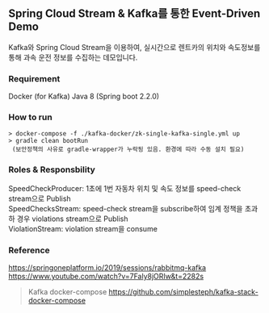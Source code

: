 ## Spring Cloud Stream & Kafka를 통한 Event-Driven Demo

Kafka와 Spring Cloud Stream을 이용하여, 실시간으로 렌트카의 위치와 속도정보를 통해 과속 운전 정보를 수집하는 데모입니다.  


### Requirement
Docker (for Kafka)
Java 8 (Spring boot 2.2.0)

### How to run
```
> docker-compose -f ./kafka-docker/zk-single-kafka-single.yml up
> gradle clean bootRun
 (보안정책의 사유로 gradle-wrapper가 누락됭 있음. 환경에 따라 수동 설치 필요)
```

### Roles & Responsbility
SpeedCheckProducer: 1초에 1번 자동차 위치 및 속도 정보를 speed-check stream으로 Publish  
SpeedChecksStream: speed-check stream을 subscribe하여 임계 정책을 초과하 경우 violations stream으로 Publish  
ViolationStream: violation stream을 consume  

### Reference
https://springoneplatform.io/2019/sessions/rabbitmq-kafka
https://www.youtube.com/watch?v=7Faly8jORIw&t=2282s
 > Kafka docker-compose
 > https://github.com/simplesteph/kafka-stack-docker-compose

